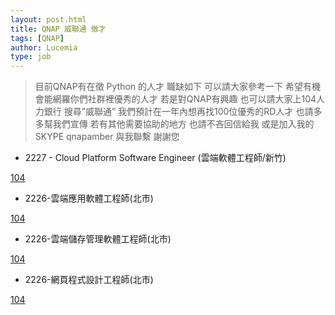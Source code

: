 ```yaml
---
layout: post.html
title: QNAP 威聯通 徵才
tags: [QNAP]
author: Lucemia
type: job
---
```


> 目前QNAP有在徵 Python 的人才 職缺如下
可以請大家參考一下
希望有機會能網羅你們社群裡優秀的人才
若是對QNAP有興趣 也可以請大家上104人力銀行 搜尋”威聯通”
我們預計在一年內想再找100位優秀的RD人才
也請多多幫我們宣傳
若有其他需要協助的地方 也請不吝回信給我
或是加入我的SKYPE qnapamber  與我聯繫
謝謝您

* 2227 - Cloud Platform Software Engineer (雲端軟體工程師/新竹)

[104](http://www.104.com.tw/jobbank/custjob/index.php?r=job&j=676547295f4b445b36373f6845433d1f2453f492b393b45262626266b3e402b2a735j55&jobsource=)
 
* 2226-雲端應用軟體工程師(北市)

[104](http://www.104.com.tw/jobbank/custjob/index.php?r=job&j=64404a2d524c455c3738406946443e20846404a2c3a3c46272727276a3f312c2b826j52&jobsource=n104bank1&hotjob_chr=)
 
* 2226-雲端儲存管理軟體工程師(北市)

[104](http://www.104.com.tw/jobbank/custjob/index.php?r=job&j=3f3d476f4f49425934353d6643413b1d0433d472937394324242424693c642928654j02&jobsource=n104bank1&hotjob_chr=)

* 2226-網頁程式設計工程師(北市)

[104](http://www.104.com.tw/jobbank/custjob/index.php?r=job&j=5d3d472a4f49425934353d6643413b1d0433d472937394324242424233c642928654j00&jobsource=n104bank1&hotjob_chr=)